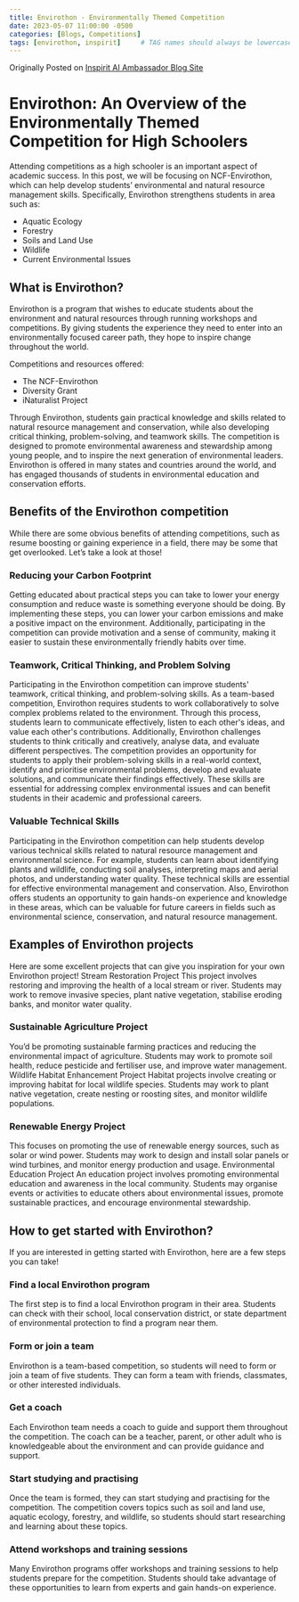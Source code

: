 ```yaml
---
title: Envirothon - Environmentally Themed Competition
date: 2023-05-07 11:00:00 -0500
categories: [Blogs, Competitions]
tags: [envirothon, inspirit]     # TAG names should always be lowercase
---
```


Originally Posted on [Inspirit AI Ambassador Blog Site](https://www.inspiritai.com/blogs/ai-student-blog/)

# Envirothon: An Overview of the Environmentally Themed Competition for High Schoolers

Attending competitions as a high schooler is an important aspect of academic success. In this post, we will be focusing on NCF-Envirothon, which can help develop students’ environmental and natural resource management skills. Specifically, Envirothon strengthens students in area such as:

- Aquatic Ecology
- Forestry
- Soils and Land Use
- Wildlife
- Current Environmental Issues

## What is Envirothon?
Envirothon is a program that wishes to educate students about the environment and natural resources through running workshops and competitions. By giving students the experience they need to enter into an environmentally focused career path, they hope to inspire change throughout the world.

Competitions and resources offered:
- The NCF-Envirothon
- Diversity Grant
- iNaturalist Project

Through Envirothon, students gain practical knowledge and skills related to natural resource management and conservation, while also developing critical thinking, problem-solving, and teamwork skills. The competition is designed to promote environmental awareness and stewardship among young people, and to inspire the next generation of environmental leaders. Envirothon is offered in many states and countries around the world, and has engaged thousands of students in environmental education and conservation efforts.

## Benefits of the Envirothon competition
While there are some obvious benefits of attending competitions, such as resume boosting or gaining experience in a field, there may be some that get overlooked. Let’s take a look at those!

### Reducing your Carbon Footprint
Getting educated about practical steps you can take to lower your energy consumption and reduce waste is something everyone should be doing. By implementing these steps, you can lower your carbon emissions and make a positive impact on the environment. Additionally, participating in the competition can provide motivation and a sense of community, making it easier to sustain these environmentally friendly habits over time.
### Teamwork, Critical Thinking, and Problem Solving
Participating in the Envirothon competition can improve students' teamwork, critical thinking, and problem-solving skills. As a team-based competition, Envirothon requires students to work collaboratively to solve complex problems related to the environment. Through this process, students learn to communicate effectively, listen to each other's ideas, and value each other's contributions. Additionally, Envirothon challenges students to think critically and creatively, analyse data, and evaluate different perspectives. The competition provides an opportunity for students to apply their problem-solving skills in a real-world context, identify and prioritise environmental problems, develop and evaluate solutions, and communicate their findings effectively. These skills are essential for addressing complex environmental issues and can benefit students in their academic and professional careers.
### Valuable Technical Skills
Participating in the Envirothon competition can help students develop various technical skills related to natural resource management and environmental science. For example, students can learn about identifying plants and wildlife, conducting soil analyses, interpreting maps and aerial photos, and understanding water quality. These technical skills are essential for effective environmental management and conservation. Also, Envirothon offers students an opportunity to gain hands-on experience and knowledge in these areas, which can be valuable for future careers in fields such as environmental science, conservation, and natural resource management.

## Examples of Envirothon projects
Here are some excellent projects that can give you inspiration for your own Envirothon project!
Stream Restoration Project
This project involves restoring and improving the health of a local stream or river. Students may work to remove invasive species, plant native vegetation, stabilise eroding banks, and monitor water quality.
### Sustainable Agriculture Project
You’d be promoting sustainable farming practices and reducing the environmental impact of agriculture. Students may work to promote soil health, reduce pesticide and fertiliser use, and improve water management.
Wildlife Habitat Enhancement Project
Habitat projects involve creating or improving habitat for local wildlife species. Students may work to plant native vegetation, create nesting or roosting sites, and monitor wildlife populations.
### Renewable Energy Project
This focuses on promoting the use of renewable energy sources, such as solar or wind power. Students may work to design and install solar panels or wind turbines, and monitor energy production and usage.
Environmental Education Project
An education project involves promoting environmental education and awareness in the local community. Students may organise events or activities to educate others about environmental issues, promote sustainable practices, and encourage environmental stewardship.

## How to get started with Envirothon?

If you are interested in getting started with Envirothon, here are a few steps you can take!
### Find a local Envirothon program
The first step is to find a local Envirothon program in their area. Students can check with their school, local conservation district, or state department of environmental protection to find a program near them.
### Form or join a team
Envirothon is a team-based competition, so students will need to form or join a team of five students. They can form a team with friends, classmates, or other interested individuals.
### Get a coach
Each Envirothon team needs a coach to guide and support them throughout the competition. The coach can be a teacher, parent, or other adult who is knowledgeable about the environment and can provide guidance and support.
### Start studying and practising
Once the team is formed, they can start studying and practising for the competition. The competition covers topics such as soil and land use, aquatic ecology, forestry, and wildlife, so students should start researching and learning about these topics.
### Attend workshops and training sessions
Many Envirothon programs offer workshops and training sessions to help students prepare for the competition. Students should take advantage of these opportunities to learn from experts and gain hands-on experience.
